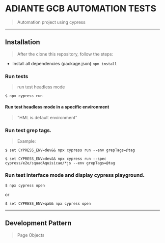 # ADIANTE GCB AUTOMATION TESTS 

> Automation project using cypress

---

## Installation

> After the clone this repository, follow the steps:

- Install all dependencies (package.json)
`npm install`

### Run tests

> run test headless mode

```
$ npx cypress run
```
#### Run test headless mode in a specific environment
> "HML is default environment"

### Run test grep tags.

> Example: 
```
$ set CYPRESS_ENV=dev&& npx cypress run --env grepTags=@tag
```

```
$ set CYPRESS_ENV=dev&& npx cypress run --spec cypress/e2e/squadAquisicao/*js --env grepTags=@tag
```

### Run test interface mode and display cypress playground.

```
$ npx cypress open
```

or 

```
$ set CYPRESS_ENV=qa&& npx cypress open
```

---

## Development Pattern

> Page Objects
